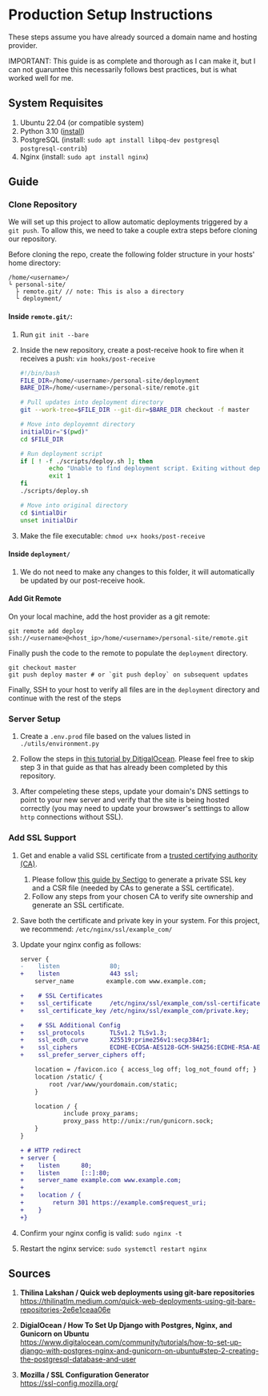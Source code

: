 # Production Setup Instructions

These steps assume you have already sourced a domain name and hosting provider.

IMPORTANT: This guide is as complete and thorough as I can make it, but I can
not guaruntee this necessarily follows best practices, but is what worked well
for me.

## System Requisites

1. Ubuntu 22.04 (or compatible system)
2. Python 3.10 ([install](https://www.python.org/downloads/release/python-31012/))
3. PostgreSQL (install: `sudo apt install libpq-dev postgresql postgresql-contrib`)
4. Nginx (install: `sudo apt install nginx`)

## Guide

### Clone Repository

We will set up this project to allow automatic deployments triggered by a
`git push`. To allow this, we need to take a couple extra steps before cloning
our repository.

Before cloning the repo, create the following folder structure in your hosts'
home directory:

```
/home/<username>/
└ personal-site/
  ├ remote.git/ // note: This is also a directory
  └ deployment/
```

#### Inside `remote.git/`:

1. Run `git init --bare`
2. Inside the new repository, create a post-receive hook to fire when it
   receives a push: `vim hooks/post-receive`

    ```sh
    #!/bin/bash
    FILE_DIR=/home/<username>/personal-site/deployment
    BARE_DIR=/home/<username>/personal-site/remote.git

    # Pull updates into deployment directory
    git --work-tree=$FILE_DIR --git-dir=$BARE_DIR checkout -f master

    # Move into deployemnt directory
    initialDir="$(pwd)"
    cd $FILE_DIR

    # Run deployment script
    if [ ! -f ./scripts/deploy.sh ]; then
            echo "Unable to find deployment script. Exiting without deployment"
            exit 1
    fi
    ./scripts/deploy.sh

    # Move into original directory
    cd $intialDir
    unset initialDir
    ```

3. Make the file executable: `chmod u+x hooks/post-receive`

#### Inside `deployment/`

1. We do not need to make any changes to this folder, it will automatically be
   updated by our post-receive hook.

#### Add Git Remote

On your local machine, add the host provider as a git remote:

```
git remote add deploy ssh://<username>@<host_ip>/home/<username>/personal-site/remote.git
```

Finally push the code to the remote to populate the `deployment` directory.

```
git checkout master
git push deploy master # or `git push deploy` on subsequent updates
```

Finally, SSH to your host to verify all files are in the `deployment` directory
and continue with the rest of the steps


### Server Setup

1. Create a `.env.prod` file based on the values listed in
   `./utils/environment.py`

2. Follow the steps in [this tutorial by DitigalOcean](https://www.digitalocean.com/community/tutorials/how-to-set-up-django-with-postgres-nginx-and-gunicorn-on-ubuntu#step-2-creating-the-postgresql-database-and-user).
Please feel free to skip step 3 in that guide as that has already been completed
by this repository.

3. After compeleting these steps, update your domain's DNS settings to point to
your new server and verify that the site is being hosted correctly (you may need
to update your browswer's setttings to allow `http` connections without SSL).


### Add SSL Support

1. Get and enable a valid SSL certificate from a [trusted certifying authority (CA)](https://developer.visa.com/pages/trusted_certifying_authorities).

    1. Please follow [this guide by Sectigo](https://www.sectigo.com/knowledge-base/detail/ECC-CSR-Generation-Using-OpenSSL-1527076086315/kA01N000000zFKR) to generate
       a private SSL key and a CSR file (needed by CAs to generate a SSL
       certificate).
    2. Follow any steps from your chosen CA to verify site ownership and
       generate an SSL certificate.

2. Save both the certificate and private key in your system. For this project,
   we recommend: `/etc/nginx/ssl/example_com/`
3. Update your nginx config as follows:

    ```diff
    server {
    -    listen              80;
    +    listen              443 ssl;
        server_name         example.com www.example.com;

    +    # SSL Certificates
    +    ssl_certificate     /etc/nginx/ssl/example_com/ssl-certificate.crt;
    +    ssl_certificate_key /etc/nginx/ssl/example_com/private.key;

    +    # SSL Additional Config
    +    ssl_protocols       TLSv1.2 TLSv1.3;
    +    ssl_ecdh_curve      X25519:prime256v1:secp384r1;
    +    ssl_ciphers         ECDHE-ECDSA-AES128-GCM-SHA256:ECDHE-RSA-AES128-GCM-SHA256:ECDHE-ECDSA-AES256-GCM-SHA384:ECDHE-RSA-AES256-GCM-SHA384:ECDHE-ECDSA-CHACHA20-POLY1305:ECDHE-RSA-CHACHA20-POLY1305:DHE-RSA-AES128-GCM-SHA256:DHE-RSA-AES256-GCM-SHA384:DHE-RSA-CHACHA20-POLY1305;
    +    ssl_prefer_server_ciphers off;

        location = /favicon.ico { access_log off; log_not_found off; }
        location /static/ {
            root /var/www/yourdomain.com/static;
        }

        location / {
                include proxy_params;
                proxy_pass http://unix:/run/gunicorn.sock;
        }
    }

    + # HTTP redirect
    + server {
    +    listen      80;
    +    listen      [::]:80;
    +    server_name example.com www.example.com;
    +
    +    location / {
    +        return 301 https://example.com$request_uri;
    +    }
    +}
    ```

4. Confirm your nginx config is valid: `sudo nginx -t`
5. Restart the nginx service: `sudo systemctl restart nginx`


## Sources

1. **Thilina Lakshan / Quick web deployments using git-bare repositories**  
    https://thilinatlm.medium.com/quick-web-deployments-using-git-bare-repositories-2e6e1ceaa06e

2. **DigialOcean / How To Set Up Django with Postgres, Nginx, and Gunicorn on Ubuntu**  
    https://www.digitalocean.com/community/tutorials/how-to-set-up-django-with-postgres-nginx-and-gunicorn-on-ubuntu#step-2-creating-the-postgresql-database-and-user

3. **Mozilla / SSL Configuration Generator**  
    https://ssl-config.mozilla.org/